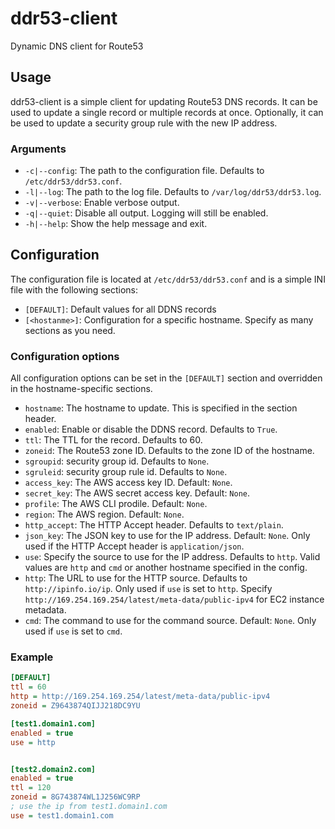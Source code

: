 # ddr53-client
Dynamic DNS client for Route53

## Usage
ddr53-client is a simple client for updating Route53 DNS records. It can be used to update a single record or multiple records at once.
Optionally, it can be used to update a security group rule with the new IP address.

### Arguments
  - `-c|--config`: The path to the configuration file. Defaults to `/etc/ddr53/ddr53.conf`.
  - `-l|--log`: The path to the log file. Defaults to `/var/log/ddr53/ddr53.log`.
  - `-v|--verbose`: Enable verbose output.
  - `-q|--quiet`: Disable all output. Logging will still be enabled.
  - `-h|--help`: Show the help message and exit.

## Configuration
The configuration file is located at `/etc/ddr53/ddr53.conf` and is a simple INI file with the following sections:
 - `[DEFAULT]`: Default values for all DDNS records
 - `[<hostanme>]`: Configuration for a specific hostname. Specify as many sections as you need.

### Configuration options
All configuration options can be set in the `[DEFAULT]` section and overridden in the hostname-specific sections.
  - `hostname`: The hostname to update. This is specified in the section header.
  - `enabled`: Enable or disable the DDNS record. Defaults to `True`.
  - `ttl`: The TTL for the record. Defaults to 60.
  - `zoneid`: The Route53 zone ID. Defaults to the zone ID of the hostname.
  - `sgroupid`: security group id. Defaults to `None`.
  - `sgruleid`:  security group rule id. Defaults to `None`.
  - `access_key`: The AWS access key ID. Default: `None`.
  - `secret_key`: The AWS secret access key. Default: `None`.
  - `profile`: The AWS CLI prodile. Default: `None`.
  - `region`: The AWS region. Default: `None`.
  - `http_accept`: The HTTP Accept header. Defaults to `text/plain`.
  - `json_key`: The JSON key to use for the IP address. Default: `None`. Only used if the HTTP Accept header is `application/json`.
  - `use`: Specify the source to use for the IP address. Defaults to `http`. Valid values are `http` and `cmd` or another hostname specified in the config.
  - `http`: The URL to use for the HTTP source. Defaults to `http://ipinfo.io/ip`. Only used if `use` is set to `http`. Specify `http://169.254.169.254/latest/meta-data/public-ipv4` for EC2 instance metadata.
  - `cmd`: The command to use for the command source. Default: `None`. Only used if `use` is set to `cmd`.

### Example
```ini
[DEFAULT]
ttl = 60
http = http://169.254.169.254/latest/meta-data/public-ipv4
zoneid = Z9643874QIJJ218DC9YU

[test1.domain1.com]
enabled = true
use = http


[test2.domain2.com]
enabled = true
ttl = 120
zoneid = 8G743874WL1J256WC9RP
; use the ip from test1.domain1.com
use = test1.domain1.com
```

